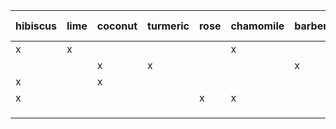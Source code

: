 | hibiscus | lime | coconut | turmeric | rose | chamomile | barberry | lemon | keffir lime | cacao nibs | apple |
|----------|------|---------|----------|------|-----------|----------|-------|-------------|------------|-------|
| x        | x    |         |          |      | x         |          |       |             |            |       |
|          |      | x       | x        |      |           | x        | x     |             |            |       |
| x        |      | x       |          |      |           |          | x     | x           | x          |       |
| x        |      |         |          | x    | x         |          |       |             |            | x     |
|          |      |         |          |      |           |          |       |             |            |       |
|          |      |         |          |      |           |          |       |             |            |       |
|          |      |         |          |      |           |          |       |             |            |       |
